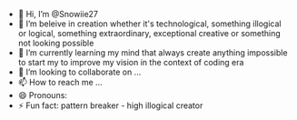 - 👋 Hi, I’m @Snowiie27
- 👀 I’m beleive in creation whether it's technological, something illogical or logical, something extraordinary, exceptional creative or something not looking possible
- 🌱 I’m currently learning my mind that always create anything impossible to start my to improve my vision in the context of coding era
- 💞️ I’m looking to collaborate on ...
- 📫 How to reach me ...
- 😄 Pronouns: 
- ⚡ Fun fact: pattern breaker - high illogical creator

<!---
Snowiie27/Snowiie27 is a ✨ special ✨ repository because its `README.md` (this file) appears on your GitHub profile.
You can click the Preview link to take a look at your changes.
--->
